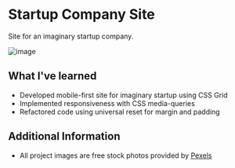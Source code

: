 # Startup Company Site
Site for an imaginary startup company.

![image](https://user-images.githubusercontent.com/12193814/75751262-cf749d80-5d04-11ea-8fc3-c8a2ecaf8c94.png)

## What I've learned

* Developed mobile-first site for imaginary startup using CSS Grid
* Implemented responsiveness with CSS media-queries
* Refactored code using universal reset for margin and padding

## Additional Information
* All project images are free stock photos provided by [Pexels](https://www.pexels.com)
